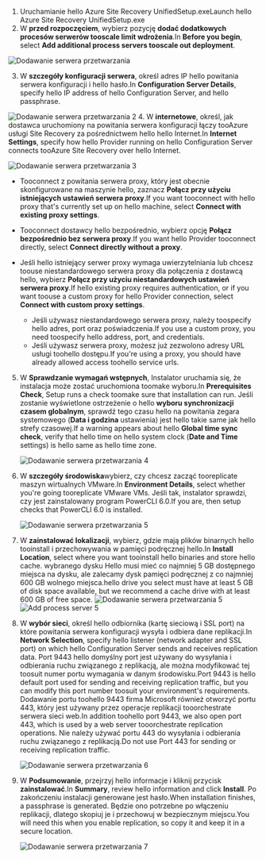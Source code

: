 1. <span data-ttu-id="4e987-101">Uruchamianie hello Azure Site Recovery UnifiedSetup.exe</span><span class="sxs-lookup"><span data-stu-id="4e987-101">Launch hello Azure Site Recovery UnifiedSetup.exe</span></span>
2. <span data-ttu-id="4e987-102">W **przed rozpoczęciem**, wybierz pozycję **dodać dodatkowych procesów serwerów tooscale limit wdrożenia**.</span><span class="sxs-lookup"><span data-stu-id="4e987-102">In **Before you begin**, select **Add additional process servers tooscale out deployment**.</span></span>

  ![Dodawanie serwera przetwarzania](./media/site-recovery-add-process-server/ps-page-1.png)

3. <span data-ttu-id="4e987-104">W **szczegóły konfiguracji serwera**, określ adres IP hello powitania serwera konfiguracji i hello hasło.</span><span class="sxs-lookup"><span data-stu-id="4e987-104">In **Configuration Server Details**, specify hello IP address of hello Configuration Server, and hello passphrase.</span></span>

  ![Dodawanie serwera przetwarzania 2](./media/site-recovery-add-process-server/ps-page-2.png)
4. <span data-ttu-id="4e987-106">W **internetowe**, określ, jak dostawca uruchomiony na powitania serwera konfiguracji łączy tooAzure usługi Site Recovery za pośrednictwem hello hello Internet.</span><span class="sxs-lookup"><span data-stu-id="4e987-106">In **Internet Settings**, specify how hello Provider running on hello Configuration Server connects tooAzure Site Recovery over hello Internet.</span></span>

  ![Dodawanie serwera przetwarzania 3](./media/site-recovery-add-process-server/ps-page-3.png)

   * <span data-ttu-id="4e987-108">Tooconnect z powitania serwera proxy, który jest obecnie skonfigurowane na maszynie hello, zaznacz **Połącz przy użyciu istniejących ustawień serwera proxy**.</span><span class="sxs-lookup"><span data-stu-id="4e987-108">If you want tooconnect with hello proxy that's currently set up on hello machine, select **Connect with existing proxy settings**.</span></span>
   * <span data-ttu-id="4e987-109">Tooconnect dostawcy hello bezpośrednio, wybierz opcję **Połącz bezpośrednio bez serwera proxy**.</span><span class="sxs-lookup"><span data-stu-id="4e987-109">If you want hello Provider tooconnect directly, select **Connect directly without a proxy**.</span></span>
   * <span data-ttu-id="4e987-110">Jeśli hello istniejący serwer proxy wymaga uwierzytelniania lub chcesz toouse niestandardowego serwera proxy dla połączenia z dostawcą hello, wybierz **Połącz przy użyciu niestandardowych ustawień serwera proxy**.</span><span class="sxs-lookup"><span data-stu-id="4e987-110">If hello existing proxy requires authentication, or if you want toouse a custom proxy for hello Provider connection, select **Connect with custom proxy settings**.</span></span>

     * <span data-ttu-id="4e987-111">Jeśli używasz niestandardowego serwera proxy, należy toospecify hello adres, port oraz poświadczenia.</span><span class="sxs-lookup"><span data-stu-id="4e987-111">If you use a custom proxy, you need toospecify hello address, port, and credentials.</span></span>
     * <span data-ttu-id="4e987-112">Jeśli używasz serwera proxy, możesz już zezwolono adresy URL usługi toohello dostępu.</span><span class="sxs-lookup"><span data-stu-id="4e987-112">If you're using a proxy, you should have already allowed access toohello service urls.</span></span>

5. <span data-ttu-id="4e987-113">W **Sprawdzanie wymagań wstępnych**, Instalator uruchamia się, że instalacja może zostać uruchomiona toomake wyboru.</span><span class="sxs-lookup"><span data-stu-id="4e987-113">In **Prerequisites Check**, Setup runs a check toomake sure that installation can run.</span></span> <span data-ttu-id="4e987-114">Jeśli zostanie wyświetlone ostrzeżenie o hello **wyboru synchronizacji czasem globalnym**, sprawdź tego czasu hello na powitania zegara systemowego (**Data i godzina** ustawienia) jest hello takie same jak hello strefy czasowej.</span><span class="sxs-lookup"><span data-stu-id="4e987-114">If a warning appears about hello **Global time sync check**, verify that hello time on hello system clock (**Date and Time** settings) is hello same as hello time zone.</span></span>

     ![Dodawanie serwera przetwarzania 4](./media/site-recovery-add-process-server/ps-page-4.png)

6. <span data-ttu-id="4e987-116">W **szczegóły środowiska**wybierz, czy chcesz zacząć tooreplicate maszyn wirtualnych VMware.</span><span class="sxs-lookup"><span data-stu-id="4e987-116">In **Environment Details**, select whether you're going tooreplicate VMware VMs.</span></span> <span data-ttu-id="4e987-117">Jeśli tak, instalator sprawdzi, czy jest zainstalowany program PowerCLI 6.0.</span><span class="sxs-lookup"><span data-stu-id="4e987-117">If you are, then setup checks that PowerCLI 6.0 is installed.</span></span>

     ![Dodawanie serwera przetwarzania 5](./media/site-recovery-add-process-server/ps-page-5.png)

7. <span data-ttu-id="4e987-119">W **zainstalować lokalizacji**, wybierz, gdzie mają plików binarnych hello tooinstall i przechowywania w pamięci podręcznej hello.</span><span class="sxs-lookup"><span data-stu-id="4e987-119">In **Install Location**, select where you want tooinstall hello binaries and store hello cache.</span></span> <span data-ttu-id="4e987-120">wybranego dysku Hello musi mieć co najmniej 5 GB dostępnego miejsca na dysku, ale zalecamy dysk pamięci podręcznej z co najmniej 600 GB wolnego miejsca.</span><span class="sxs-lookup"><span data-stu-id="4e987-120">hello drive you select must have at least 5 GB of disk space available, but we recommend a cache drive with at least 600 GB of free space.</span></span>
     <span data-ttu-id="4e987-121">![Dodawanie serwera przetwarzania 5](./media/site-recovery-add-process-server/ps-page-6.png)</span><span class="sxs-lookup"><span data-stu-id="4e987-121">![Add process server 5](./media/site-recovery-add-process-server/ps-page-6.png)</span></span>

8. <span data-ttu-id="4e987-122">W **wybór sieci**, określ hello odbiornika (kartę sieciową i SSL port) na które powitania serwera konfiguracji wysyła i odbiera dane replikacji.</span><span class="sxs-lookup"><span data-stu-id="4e987-122">In **Network Selection**, specify hello listener (network adapter and SSL port) on which hello Configuration Server sends and receives replication data.</span></span> <span data-ttu-id="4e987-123">Port 9443 hello domyślny port jest używany do wysyłania i odbierania ruchu związanego z replikacją, ale można modyfikować tej toosuit numer portu wymagania w danym środowisku.</span><span class="sxs-lookup"><span data-stu-id="4e987-123">Port 9443 is hello default port used for sending and receiving replication traffic, but you can modify this port number toosuit your environment's requirements.</span></span> <span data-ttu-id="4e987-124">Dodawanie portu toohello 9443 firma Microsoft również otworzyć portu 443, który jest używany przez operacje replikacji tooorchestrate serwera sieci web.</span><span class="sxs-lookup"><span data-stu-id="4e987-124">In addition toohello port 9443, we also open port 443, which is used by a web server tooorchestrate replication operations.</span></span> <span data-ttu-id="4e987-125">Nie należy używać portu 443 do wysyłania i odbierania ruchu związanego z replikacją.</span><span class="sxs-lookup"><span data-stu-id="4e987-125">Do not use Port 443 for sending or receiving replication traffic.</span></span>

     ![Dodawanie serwera przetwarzania 6](./media/site-recovery-add-process-server/ps-page-7.png)
9. <span data-ttu-id="4e987-127">W **Podsumowanie**, przejrzyj hello informacje i kliknij przycisk **zainstalować**.</span><span class="sxs-lookup"><span data-stu-id="4e987-127">In **Summary**, review hello information and click **Install**.</span></span> <span data-ttu-id="4e987-128">Po zakończeniu instalacji generowane jest hasło.</span><span class="sxs-lookup"><span data-stu-id="4e987-128">When installation finishes, a passphrase is generated.</span></span> <span data-ttu-id="4e987-129">Będzie ono potrzebne po włączeniu replikacji, dlatego skopiuj je i przechowuj w bezpiecznym miejscu.</span><span class="sxs-lookup"><span data-stu-id="4e987-129">You will need this when you enable replication, so copy it and keep it in a secure location.</span></span>

     ![Dodawanie serwera przetwarzania 7](./media/site-recovery-add-process-server/ps-page-8.png)
